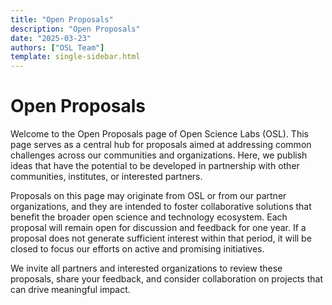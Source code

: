 ```yaml
---
title: "Open Proposals"
description: "Open Proposals"
date: "2025-03-23"
authors: ["OSL Team"]
template: single-sidebar.html
---
```


# Open Proposals

Welcome to the Open Proposals page of Open Science Labs (OSL). This page serves
as a central hub for proposals aimed at addressing common challenges across our
communities and organizations. Here, we publish ideas that have the potential to
be developed in partnership with other communities, institutes, or interested
partners.

Proposals on this page may originate from OSL or from our partner organizations,
and they are intended to foster collaborative solutions that benefit the broader
open science and technology ecosystem. Each proposal will remain open for
discussion and feedback for one year. If a proposal does not generate sufficient
interest within that period, it will be closed to focus our efforts on active
and promising initiatives.

We invite all partners and interested organizations to review these proposals,
share your feedback, and consider collaboration on projects that can drive
meaningful impact.
